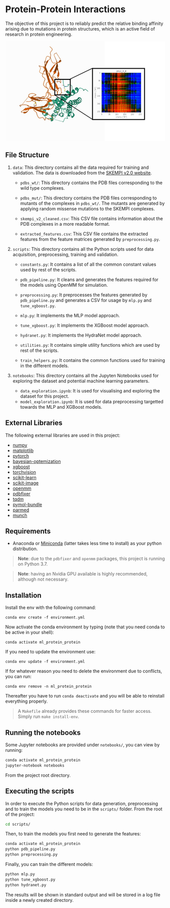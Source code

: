 # Protein-Protein Interactions

The objective of this project is to reliably predict the relative binding affinity arising due to mutations in protein structures, which is an active field of research in protein engineering.

![protein_image](data/1a22_complex.jpeg "1A22 Complex")

## File Structure

1. `data`: This directory contains all the data required for training and validation. The data is downloaded from the [SKEMPI v2.0 website](https://life.bsc.es/pid/skempi2/).

    - `pdbs_wt/`: This directory contains the PDB files corresponding to the wild type complexes.

    - `pdbs_mut/`: This directory contains the PDB files corresponding to mutants of the complexes in `pdbs_wt/`. The mutants are generated by applying random missense mutations to the SKEMPI complexes.

    - `skempi_v2_cleaned.csv`: This CSV file contains information about the PDB complexes in a more readable format.

    - `extracted_features.csv`: This CSV file contains the extracted features from the feature matrices generated by `preprocessing.py`. 

2. `scripts`: This directory contains all the Python scripts used for data acquisition, preprocessing, training and validation. 

    - `constants.py`: It contains a list of all the common constant values used by rest of the scripts.

    - `pdb_pipeline.py`: It cleans and generates the features required for the models using OpenMM for simulation.

    - `preprocessing.py`: It preprocesses the features generated by `pdb_pipeline.py` and generates a CSV for usage by `mlp.py` and `tune_xgboost.py`.

    - `mlp.py`: It implements the MLP model approach.

    - `tune_xgboost.py`: It implements the XGBoost model approach.

    - `hydranet.py`: It implements the HydraNet model approach.

    - `utilities.py`: It contains simple utility functions which are used by rest of the scripts.

    - `train_helpers.py`: It contains the common functions used for training in the different models.

3. `notebooks`: This directory contains all the Jupyten Notebooks used for exploring the dataset and potential machine learning parameters. 

    - `data_exploration.ipynb`: It is used for visualising and exploring the dataset for this project.
    - `model_exploration.ipynb`: It is used for data preprocessing targetted towards the MLP and XGBoost models.  

## External Libraries

The following external libraries are used in this project:
- [numpy](https://numpy.org/)
- [matplotlib](https://matplotlib.org/)
- [pytorch](https://pytorch.org/)
- [bayesian-optemization](https://github.com/fmfn/BayesianOptimization)
- [xgboost](https://xgboost.readthedocs.io/en/latest/python/python_intro.html)
- [torchvision](https://pypi.org/project/torchvision/)
- [scikit-learn](https://scikit-learn.org/stable/)
- [scikit-image](https://scikit-image.org/)
- [openmm](http://openmm.org/)
- [pdbfixer](https://github.com/openmm/pdbfixer)
- [tqdm](https://github.com/tqdm/tqdm)
- [pymol-bundle](https://pymol.org/2/)
- [parmed](https://github.com/ParmEd/ParmEd)
- [munch](https://github.com/Infinidat/munch)


## Requirements

* Anaconda or [Miniconda](https://docs.conda.io/en/latest/miniconda.html) (latter takes less time to install) as your python distribution.

> **Note**: due to the `pdbfixer` and `openmm` packages, this project is running on Python 3.7.

> **Note**: having an Nvidia GPU available is highly recommended, although not necessary.

## Installation

Install the env with the following command:
```
conda env create -f environment.yml
```

Now activate the conda environment by typing (note that you need conda to be active in your shell):
```
conda activate ml_protein_protein
```

If you need to update the environment use:
```
conda env update -f environment.yml
```

If for whatever reason you need to delete the environment due to conflicts, you can run:
```
conda env remove -n ml_protein_protein
```

Thereafter you have to run `conda deactivate` and you will be able to reinstall everything properly. 

> A `Makefile` already provides these commands for faster access. Simply run `make install-env`.

## Running the notebooks

Some Jupyter notebooks are provided under `notebooks/`, you can view by running:

```bash
conda activate ml_protein_protein
jupyter-notebook notebooks
```

From the project root directory.

## Executing the scripts

In order to execute the Python scripts for data generation, preprocessing and to train the models you need to be in the `scripts/` folder. From the root of the project:

```bash
cd scripts/
```

Then, to train the models you first need to generate the features:

```bash
conda activate ml_protein_protein
python pdb_pipeline.py
python preprocessing.py
```

Finally, you can train the different models:

```bash
python mlp.py
python tune_xgboost.py
python hydranet.py
```

The results will be shown in standard output and will be stored in a log file inside a newly created directory.
